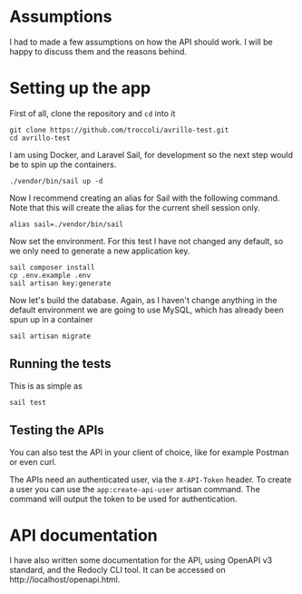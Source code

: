 # Assumptions

I had to made a few assumptions on how the API should work. I will be happy to discuss them and the
reasons behind.

# Setting up the app

First of all, clone the repository and `cd` into it

```shell
git clone https://github.com/troccoli/avrillo-test.git
cd avrillo-test
```

I am using Docker, and Laravel Sail, for development so the next step would be to spin up the containers.

```shell
./vendor/bin/sail up -d
```

Now I recommend creating an alias for Sail with the following command. Note that this will create the alias
for the current shell session only.
```shell
alias sail=./vendor/bin/sail
```

Now set the environment. For this test I have not changed any default, so we only need to generate a new application key.
 ```shell
sail composer install
cp .env.example .env
sail artisan key:generate
```

Now let's build the database. Again, as I haven't change anything in the default environment we are going to use MySQL,
which has already been spun up in a container
```shell
sail artisan migrate
```

## Running the tests

This is as simple as
```shell
sail test
```

## Testing the APIs

You can also test the API in your client of choice, like for example Postman or even curl.

The APIs need an authenticated user, via the `X-API-Token` header. To create a user you can use the `app:create-api-user`
artisan command. The command will output the token to be used for authentication.

# API documentation

I have also written some documentation for the API, using OpenAPI v3 standard, and the Redocly CLI tool.
It can be accessed on http://localhost/openapi.html.
